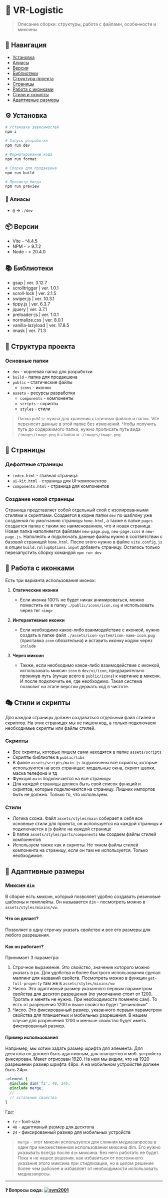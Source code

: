 # 🚀 VR-Logistic

> Описание сборки: структуры, работа с файлами, особенности и миксины

## 🔗 Навигация

- [Установка](#-установка)
- [Алиасы](#-алиасы)
- [Версии](#-версии)
- [Библиотеки](#-библиотеки)
- [Структура проекта](#-структура-проекта)
- [Страницы](#-страницы)
- [Работа с иконками](#-работа-с-иконками)
- [Стили и скрипты](#-стили-и-скрипты)
- [Адаптивные размеры](#-адаптивные-размеры)

## ⚙️ Установка

```bash
# Установка зависимостей
npm i

# Запуск разработки
npm run dev

# Форматирование кода
npm run format

# Сборка для продакшена
npm run build

# Просмотр билда
npm run preview
```

### 🔑 Алиасы

- `@` → `./dev`

## 📦 Версии

- Vite - ^4.4.5
- NPM - > 9.7.2
- Node - > 20.4.0

## 📚 Библиотеки

- gsap | ver. 3.12.7
- scrolltrigger | ver. 1.0.1
- scroll-lock | ver. 2.1.5
- swiper.js | ver. 10.3.1
- tippy.js | ver. 6.3.7
- jquery | ver. 3.7.1
- preloader-js | ver. 1.0.1
- normalize.css | ver. 8.0.1
- vanilla-lazyload | ver. 17.8.5
- imask | ver. 7.1.3

## 📁 Структура проекта

### Основные папки

- `dev` - корневая папка для разработки
- `build` - папка для продакшена
- `public` - статические файлы
  - `icons` - иконки
- `assets` - ресурсы разработки
  - `components` - компоненты
  - `scripts` - скрипты
  - `styles` - стили

> Папка `public` нужна для хранения статичных файлов и папок. Vite переносит данные в этой папке без изменений. Чтобы получить путь до содержимого папки, нужно прописать путь вида `/images/image.png` в стилях и `./images/image.png`

## 📃 Страницы

### Дефолтные страницы

- `index.html` - главная страница
- `ui-kit.html` - страница для UI-компонентов
- `components.html` - страница для компонентов

### Создание новой страницы

Страница представляет собой отдельный слой с изолированными стилями и скриптами. Создается в корне папки `dev` по шаблону уже созданной по умолчанию страницы `home.html`, а также в папке `pages` создается папка с таким же наименованием, что и новая страница. Новая папка наполняется файлами `new-page.pug`, `new-page.scss` и `new-page.js`. Наполнять и подключать данные файлы нужно в соответствии с базовой страницей `home.html`. После этого нужно в файле `vite.config.js` в опции `build.rollupOptions.input` добавить страницу. Осталось только перезапустить сборку командой `npm run dev`

## 🎨 Работа с иконками

Есть три варианта использования иконок:

1. **Статические иконки**
   - Если иконка 100% не будет никак анимироваться, можно поместить ее в папку `./public/icons/icon.svg` и использовать через тег `<img>`

2. **Интерактивные иконки**
   - Если необходимо какое-либо взаимодействие с иконкой, нужно создать в папке файл `./assets/icon-system/icon-name-icon.pug` (приставка ` icon ` обязательна) и вставить иконку кодом через `include`

3. **Через миксин**
   - Также, если необходимо какое-либо взаимодействие с иконкой, использовать миксин `icon` в `dev/ui/icon`, предварительно прокинув путь (лучше всего в `public/icons`) к картинке в миксин. И после подключить ее, где необходимо. Такая система позволит на этапе верстки держать код в чистоте.

## 🎭 Стили и скрипты

Для каждой страницы должен создаваться отдельный файл стилей и скриптов. На этих страницах мы не пишем код, а только подключаем необходимые скрипты или файлы стилей.

### Скрипты
- Все скрипты, которые пишем сами находятся в папке `assets/scripts`
- Скрипты библиотек в `public/libs`
- В файле `assets/scripts/main.js` подключены все скрипты, которые используются на всех страницах: модальные окна, скрипт шапки, маска телефона и тд
- Функция `main` подключается на все страницы
- Для каждой страницы должен быть свой список функций и скриптов, которые подключаются на страницу. Лишних импортов быть не должно. Только то, что используем.

### Стили
- Логика схожа. Файл `assets/styles/main` собирает в себя все основные стили для проекта, он используется на каждой страницы и подключается в js файле на каждой странице
- В папке `assets/styles/parts/components` мы создаем файлы стилей компонентов
- Используем также как и скрипты. Не тянем файлы стилей компонента на страницу, если он там не используется. Только необходимое.

## 📱 Адаптивные размеры

### Миксин `dim`

В сборке есть миксин, который позволяет удобно создавать резиновые шаблоны и темплейты. Он называется `dim` - посмотреть можно в `assets/styles/mixins/vw`.

#### Что он делает?

 Позволяет в одну строчку указать свойство и все его размеры для любого разрешения.

#### Как он работает?

Принимает 3 параметра:
1. Строчное выражение. Это свойство, значение которого можно указать в px. Для удобства и более быстрого использования сделал маппинг для названий свойств. Посмотреть можно в функции `get-full-property` там же в `assets/styles/mixins/vw`
2. Число. Это адаптивный размер указанного первым параметром свойства для десктоп разрешения (по умолчанию стоит от 1200. Трогать и менять не нужно. При необходимости поменяю сам). То есть от разрешения 1200 и выше свойство будет "резиновым"
3. Число. Это фиксированный размер, указанного первым параметром свойства для планшетных и мобильных разрешения. В нашем случае для разрешения 1200 и меньше свойство будет иметь фиксированный размер.

#### Пример использования

Например, мы хотим задать размер шрифта для элемента. Для десктопа он должен быть адаптивным, для планшетов и моб. устройств фиксирован. Макет отрисован 1920. На нем мы видим, что на 1920 разрешении размер шрифта 48px. А на мобильном устройстве должен быть 24px.

```scss
.element {
  @include dim('fz', 48, 24);
  @include merge;
  // ...
  // остальные свойства
}
```

Где:
- `fz` - font-size
- `48` - адаптивный размер для десктопа
- `24` - фиксированный размер для мобильных устройств

> `merge` - этот миксин используется для слияния медиазапросов в один при множественном использовании миксина dim. Его нужно указывать всегда после `dim` миксина. Без него работать не будет. Пока я не нашел решения, как избавиться от постоянного указания этого миксина при стидлизации, но в целом решение более чем рабочее и избавляет от необходимости использовать медиазапросы.

---

#### ❓ Вопросы сюда: [![svm2001](https://img.shields.io/badge/Telegram-2CA5E0?style=flat-square&logo=telegram&logoColor=white)](https://t.me/svm_2001) 
